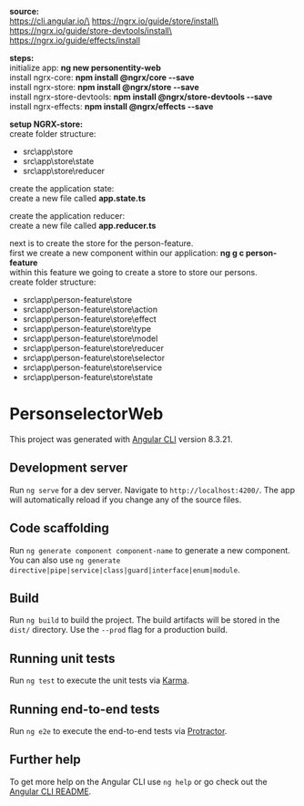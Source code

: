 **source:**\
https://cli.angular.io/\
https://ngrx.io/guide/store/install\
https://ngrx.io/guide/store-devtools/install\
https://ngrx.io/guide/effects/install

**steps:**\
initialize app: **ng new personentity-web**\
install ngrx-core: **npm install @ngrx/core --save**\
install ngrx-store: **npm install @ngrx/store --save**\
install ngrx-store-devtools: **npm install @ngrx/store-devtools --save**\
install ngrx-effects: **npm install @ngrx/effects --save**

**setup NGRX-store:**\
create folder structure:
+ src\app\store
+ src\app\store\state
+ src\app\store\reducer

create the application state:\
create a new file called **app.state.ts**

create the application reducer:\
create a new file called **app.reducer.ts**

next is to create the store for the person-feature.\
first we create a new component within our application: **ng g c person-feature**\
within this feature we going to create a store to store our persons.\
create folder structure:
+ src\app\person-feature\store
+ src\app\person-feature\store\action
+ src\app\person-feature\store\effect
+ src\app\person-feature\store\type
+ src\app\person-feature\store\model
+ src\app\person-feature\store\reducer
+ src\app\person-feature\store\selector
+ src\app\person-feature\store\service
+ src\app\person-feature\store\state

# PersonselectorWeb

This project was generated with [Angular CLI](https://github.com/angular/angular-cli) version 8.3.21.

## Development server

Run `ng serve` for a dev server. Navigate to `http://localhost:4200/`. The app will automatically reload if you change any of the source files.

## Code scaffolding

Run `ng generate component component-name` to generate a new component. You can also use `ng generate directive|pipe|service|class|guard|interface|enum|module`.

## Build

Run `ng build` to build the project. The build artifacts will be stored in the `dist/` directory. Use the `--prod` flag for a production build.

## Running unit tests

Run `ng test` to execute the unit tests via [Karma](https://karma-runner.github.io).

## Running end-to-end tests

Run `ng e2e` to execute the end-to-end tests via [Protractor](http://www.protractortest.org/).

## Further help

To get more help on the Angular CLI use `ng help` or go check out the [Angular CLI README](https://github.com/angular/angular-cli/blob/master/README.md).
